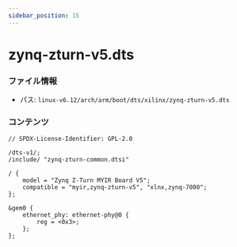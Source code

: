 ```yaml
---
sidebar_position: 15
---
```

# zynq-zturn-v5.dts

### ファイル情報

- パス: `linux-v6.12/arch/arm/boot/dts/xilinx/zynq-zturn-v5.dts`

### コンテンツ

```dts
// SPDX-License-Identifier: GPL-2.0

/dts-v1/;
/include/ "zynq-zturn-common.dtsi"

/ {
	model = "Zynq Z-Turn MYIR Board V5";
	compatible = "myir,zynq-zturn-v5", "xlnx,zynq-7000";
};

&gem0 {
	ethernet_phy: ethernet-phy@0 {
		reg = <0x3>;
	};
};

```
